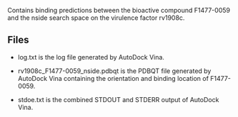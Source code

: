 Contains binding predictions between the bioactive compound F1477-0059 and the nside search space on the virulence factor rv1908c.

## Files

- log.txt is the log file generated by AutoDock Vina.

- rv1908c_F1477-0059_nside.pdbqt is the PDBQT file generated by AutoDock Vina containing the orientation and binding location of F1477-0059.

- stdoe.txt is the combined STDOUT and STDERR output of AutoDock Vina.

